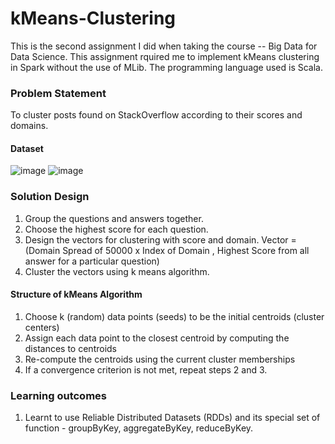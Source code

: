 # kMeans-Clustering
This is the second assignment I did when taking the course -- Big Data for Data Science. This assignment rquired me to implement kMeans clustering in Spark without the use of MLib. The programming language used is Scala.  

### Problem Statement 

To cluster posts found on StackOverflow according to their scores and domains. 

#### Dataset 

![image](https://user-images.githubusercontent.com/35773953/103085179-e1208c00-461b-11eb-9b34-87a68a9693a3.png)
![image](https://user-images.githubusercontent.com/35773953/103085200-f72e4c80-461b-11eb-95af-8ae6093718e2.png)


### Solution Design 

1. Group the questions and answers together. 
2. Choose the highest score for each question. 
3. Design the vectors for clustering with score and domain. Vector = (Domain Spread of 50000 x Index of Domain , Highest Score from all answer for a particular question) 
4. Cluster the vectors using k means algorithm. 

#### Structure of kMeans Algorithm 

1. Choose k (random) data points (seeds) to be the initial centroids (cluster centers) 
2. Assign each data point to the closest centroid by computing the distances to centroids 
3. Re-compute the centroids using the current cluster memberships
4. If a convergence criterion is not met, repeat steps 2 and 3. 

### Learning outcomes 
1. Learnt to use Reliable Distributed Datasets (RDDs) and its special set of function - groupByKey, aggregateByKey, reduceByKey. 
